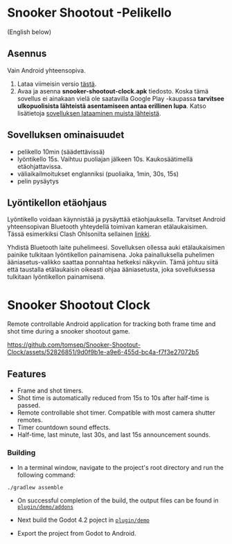 # Snooker Shootout -Pelikello
(English below)

## Asennus 
Vain Android yhteensopiva. 

1. Lataa viimeisin versio [tästä](https://github.com/tomsep/Snooker-Shootout-Clock/releases/download/v1.0.0-beta.1/snooker-shootout-clock.apk). 
2. Avaa ja asenna **snooker-shootout-clock.apk** tiedosto. Koska tämä sovellus ei ainakaan vielä ole saatavilla Google Play -kaupassa **tarvitsee ulkopuolisista lähteistä asentamiseen antaa erillinen lupa**. Katso lisätietoja [sovelluksen lataaminen muista lähteistä](https://support.google.com/pixelphone/answer/7391672?hl=fi#zippy=%2Csovellusten-lataaminen-muista-l%C3%A4hteist%C3%A4).

## Sovelluksen ominaisuudet 

* pelikello 10min (säädettävissä) 
* lyöntikello 15s. Vaihtuu puoliajan jälkeen 10s. Kaukosäätimellä etäohjattavissa. 
* väliaikailmoitukset englanniksi (puoliaika, 1min, 30s, 15s)
* pelin pysäytys


## Lyöntikellon etäohjaus

Lyöntikello voidaan käynnistää ja pysäyttää etäohjauksella. Tarvitset Android yhteensopivan Bluetooth yhteydellä toimivan kameran etälaukaisimen. Tässä esimerkiksi Clash Ohlsonilta sellainen [linkki](https://www.clasohlson.com/fi/Puhelimen-kaukolaukaisin/p/38-8610).

Yhdistä Bluetooth laite puhelimeesi. Sovelluksen ollessa auki etälaukaisimen painike tulkitaan lyöntikellon painamisena. Joka painalluksella puhelimen ääniasetus-valikko saattaa ponnahtaa hetkeksi näkyviin. Tämä johtuu siitä että taustalla etälaukaisin oikeasti ohjaa ääniasetusta, joka sovelluksessa tulkitaan lyöntikellon painamisena.

# Snooker Shootout Clock
Remote controllable Android application for tracking both frame time and shot time during a snooker shootout game.

https://github.com/tomsep/Snooker-Shootout-Clock/assets/52826851/9d0f9b1e-a9e6-455d-bc4a-f7f3e27072b5

## Features
* Frame and shot timers.
* Shot time is automatically reduced from 15s to 10s after half-time is passed.
* Remote controllable shot timer. Compatible with most camera shutter remotes.
* Timer countdown sound effects.
* Half-time, last minute, last 30s, and last 15s announcement sounds.

### Building 
- In a terminal window, navigate to the project's root directory and run the following command:
```
./gradlew assemble
```
- On successful completion of the build, the output files can be found in
  [`plugin/demo/addons`](plugin/demo/addons)

- Next build the Godot 4.2 poject in [`plugin/demo`](plugin/demo)
- Export the project from Godot to Android.
